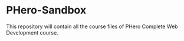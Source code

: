# PHero-Sandbox
This repository will contain all the course files of PHero Complete Web Development course.

